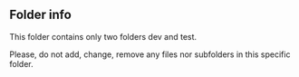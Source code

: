 ## Folder info

This folder contains only two folders dev and test.

Please, do not add, change, remove any files nor subfolders in this specific folder.
